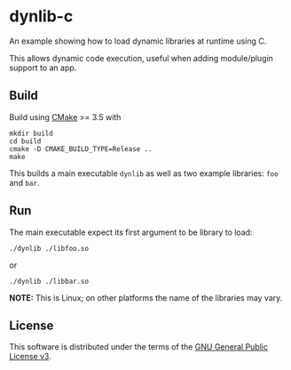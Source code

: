 # dynlib-c

An example showing how to load dynamic libraries at runtime using C.

This allows dynamic code execution, useful when adding module/plugin support to an app.

## Build

Build using [CMake](https://cmake.org/) >= 3.5 with

```
mkdir build
cd build
cmake -D CMAKE_BUILD_TYPE=Release ..
make
```

This builds a main executable `dynlib` as well as two example libraries: `foo` and `bar`.

## Run

The main executable expect its first argument to be library to load:

```
./dynlib ./libfoo.so
```

or

```
./dynlib ./libbar.so
```

**NOTE:** This is Linux; on other platforms the name of the libraries may vary.

## License

This software is distributed under the terms of the
[GNU General Public License v3](https://www.gnu.org/licenses/gpl-3.0.en.html).
